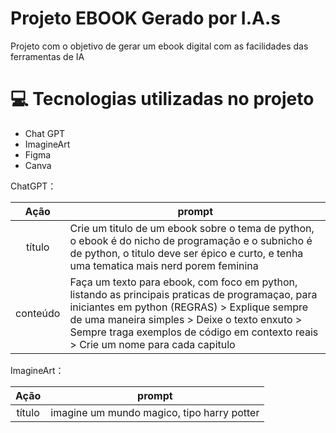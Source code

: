 # Projeto EBOOK Gerado por I.A.s
Projeto com o objetivo de gerar um ebook digital com as facilidades das ferramentas de IA

# 💻 Tecnologias utilizadas no projeto
- Chat GPT
- ImagineArt
- Figma
- Canva

ChatGPT：

|   Ação   | prompt                                                                                                                                                                                                                                                                         |
| :------: | ------------------------------------------------------------------------------------------------------------------------------------------------------------------------------------------------------------------------------------------------------------------------------ |
|  título  | Crie um titulo de um ebook sobre o tema de python, o ebook é do nicho de programação e o subnicho é de python, o titulo deve ser épico e curto, e tenha uma tematica mais nerd porem feminina                                                        |
| conteúdo |Faça um texto para ebook, com foco em python, listando as principais praticas de programaçao, para iniciantes em python (REGRAS) > Explique sempre de uma maneira simples > Deixe o texto enxuto > Sempre traga exemplos de código em contexto reais > Crie um nome para cada capitulo |

ImagineArt：

|  Ação  | prompt                                                                                 |
| :----: | -------------------------------------------------------------------------------------- |
| título | imagine um mundo magico, tipo harry potter |
